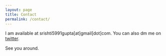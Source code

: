 ```yaml
---
layout: page
title: Contact
permalink: /contact/
---
```


I am available at srishti5991gupta[at]gmail[dot]com. You can also dm me on [twitter](https://twitter.com/srishtigp). 

See you around. 
